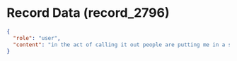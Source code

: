 # Record Data (record_2796)

```json
{
  "role": "user",
  "content": "in the act of calling it out people are putting me in a situation of being resonsible for their comfort right - so i have to do some of the emotinoal labour it seems to eal with real people "
}
```
